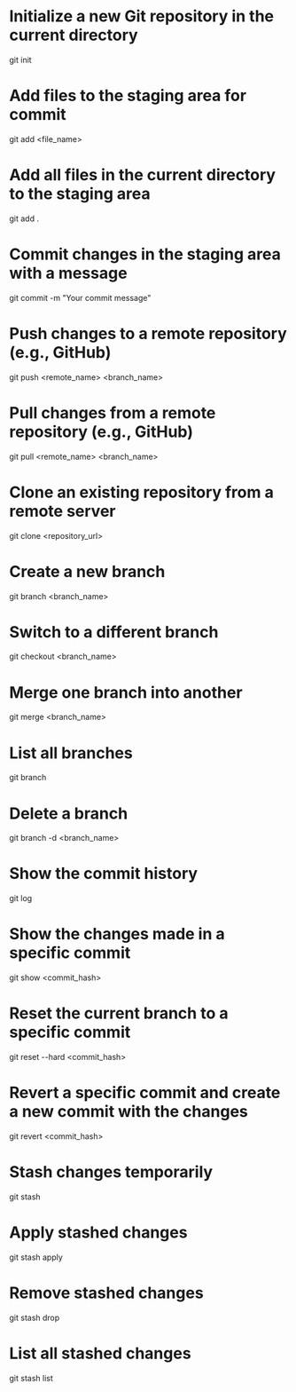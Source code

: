 # Initialize a new Git repository in the current directory
git init

# Add files to the staging area for commit
git add <file_name>

# Add all files in the current directory to the staging area
git add .

# Commit changes in the staging area with a message
git commit -m "Your commit message"

# Push changes to a remote repository (e.g., GitHub)
git push <remote_name> <branch_name>

# Pull changes from a remote repository (e.g., GitHub)
git pull <remote_name> <branch_name>

# Clone an existing repository from a remote server
git clone <repository_url>

# Create a new branch
git branch <branch_name>

# Switch to a different branch
git checkout <branch_name>

# Merge one branch into another
git merge <branch_name>

# List all branches
git branch

# Delete a branch
git branch -d <branch_name>

# Show the commit history
git log

# Show the changes made in a specific commit
git show <commit_hash>

# Reset the current branch to a specific commit
git reset --hard <commit_hash>

# Revert a specific commit and create a new commit with the changes
git revert <commit_hash>

# Stash changes temporarily
git stash

# Apply stashed changes
git stash apply

# Remove stashed changes
git stash drop

# List all stashed changes
git stash list
